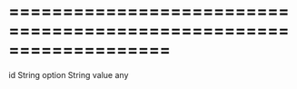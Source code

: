 ===================================================================
===================================================================

<!--shortDescription-->

<!--/shortDescription-->

<!--paramName1-->id<!--/paramName1-->
<!--paramType1-->String<!--/paramType1-->
<!--paramDescription1-->

<!--/paramDescription1-->

<!--paramName2-->option<!--/paramName2-->
<!--paramType2-->String<!--/paramType2-->
<!--paramDescription2-->

<!--/paramDescription2-->

<!--paramName3-->value<!--/paramName3-->
<!--paramType3-->any<!--/paramType3-->
<!--paramDescription3-->

<!--/paramDescription3-->

<!--fullDescription-->

<!--/fullDescription-->